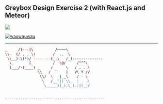 ## Greybox Design Exercise 2 (with React.js and Meteor)

 ![](https://david-dm.org/dankreiger/react-meteor-graybox-exercise.svg)


 [![](https://i.imgflip.com/1aao21.gif "wauwauwau")](https://rmgb.herokuapp.com/)

***


```sh
_     /)---(\          /~~~~\
\\   (/ . . \)        /  ..  \
 \\__)-\(*)/ --------(_,\   /_)--------------
  \_       (_         /  \@/     /^^^\
  (___/-(____) _     /      \   / . . \
               \\   /  `    |   V\ Y /V
                \\/  \   | _\    / - \
                 \   /__'|| \\_  |    \
                  \_____)|_).\_).||(__V      


----------------------------------------------

```
